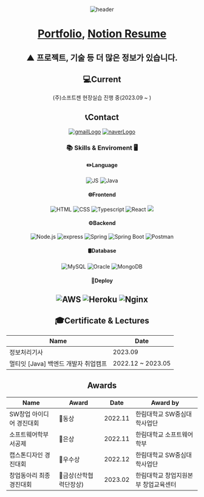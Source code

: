 <div align="center">
  
![header](https://capsule-render.vercel.app/api?type=Cylinder&animation=fadeIn&color=0:CCE5FF,100:0080FF&fontColor=606060&height=300&section=header&text=Gil-Hong-Bae&desc=Thank%20you%20for%20visiting%20my%20GitHub.&descAlign=60&descAlignY=70)

# [Portfolio](https://chr1s0gil.github.io/cHr1s0-blog/), [Notion Resume](https://cypress-traffic-85a.notion.site/b57d8487e0bc48f6a49a5c2f4297c084?pvs=4)
## ▲ 프로젝트, 기술 등 더 많은 정보가 있습니다.
## 💻Current
(주)소프트젠 현장실습 진행 중(2023.09 ~ )
## 📞Contact
[![gmailLogo](https://img.shields.io/badge/Gmail-EA4335?style=for-the-badge&logo=Gmail&logoColor=white&link=mailto:qudcksrlf1@gmail.com)](mailto:qudcksrlf1@gmail.com)
[![naverLogo](https://img.shields.io/badge/Naver-03C75A?style=for-the-badge&logo=Naver&logoColor=white&link=mailto:chriso0410@naver.com)](mailto:chriso0410@naver.com)

### 📚 Skills & Enviroment 🖥️
#### ✏️Language
![JS](https://img.shields.io/badge/JavaScript-F7DF1E?style=flat&logo=JavaScript&logoColor=white)
![Java](https://img.shields.io/badge/Java-%23ED8B00.svg?style=flat&logo=Java&logoColor=white)
#### 🌐Frontend
![HTML](https://img.shields.io/badge/HTML-E34F26.svg?style=flat&logo=HTML5&logoColor=white)
![CSS](https://img.shields.io/badge/CSS-1572B6.svg?style=flat&logo=CSS3&logoColor=white)
![Typescript](https://img.shields.io/badge/TypeScript-3178C6.svg?style=flat&logo=TypeScript&logoColor=white)
![React](https://img.shields.io/badge/React-61DAFB.svg?style=flat&logo=React&logoColor=white)
<img src="https://img.shields.io/badge/Next.js-000000?style=flat-square&logo=Next.js&logoColor=white"/>
#### ⚙️Backend
![Node.js](https://img.shields.io/badge/Node.js-339933.svg?style=flat&logo=Node.js&logoColor=white)
![express](https://img.shields.io/badge/Express-000000.svg?style=flat&logo=Express&logoColor=white)
![Spring](https://img.shields.io/badge/Spring-6DB33F.svg?style=flat&logo=Spring&logoColor=white)
![Spring Boot](https://img.shields.io/badge/SpringBoot-6DB33F.svg?style=flat&logo=SpringBoot&logoColor=white)
![Postman](https://img.shields.io/badge/Postman-FF6C37.svg?style=flat&logo=Postman&logoColor=white)
#### 🛢Database
![MySQL](https://img.shields.io/badge/MySQL-4479A1.svg?style=flat&logo=MySQL&logoColor=white)
![Oracle](https://img.shields.io/badge/Oracle-F80000.svg?style=flat&logo=Oracle&logoColor=white)
![MongoDB](https://img.shields.io/badge/MongoDB-47A2468.svg?style=flat&logo=MongoDB&logoColor=white)
#### 🚀Deploy
![AWS](https://img.shields.io/badge/EC2-232F3E.svg?style=flat&logo=AmazonAWS&logoColor=white)
![Heroku](https://img.shields.io/badge/Heroku-430098.svg?style=flat&logo=Heroku&logoColor=white)
![Nginx](https://img.shields.io/badge/Nginx-009639.svg?style=flat&logo=Nginx&logoColor=white)
---
## 🎓Certificate & Lectures
|Name|Date|
|---|---|
|정보처리기사|2023.09|
|멀티잇 [Java] 백엔드 개발자 취업캠프|2022.12 ~ 2023.05|

## Awards
|Name|Award|Date|Award by|
|---|---|---|---|
|SW창업 아이디어 경진대회|🥉동상|2022.11|한림대학교 SW중심대학사업단|
|소프트웨어학부 서공제|🥈은상|2022.11|한림대학교 소프트웨어학부|
|캡스톤디자인 경진대회|🏅우수상|2022.12|한림대학교 SW중심대학사업단|
|창업동아리 최종경진대회|🥇금상(산학협력단장상)|2023.02|한림대학교 창업지원본부 창업교육센터|
<!--
**cHr1s0Gil/cHr1s0Gil** is a ✨ _special_ ✨ repository because its `README.md` (this file) appears on your GitHub profile.

Here are some ideas to get you started:

- 🔭 I’m currently working on ...
- 🌱 I’m currently learning ...
- 👯 I’m looking to collaborate on ...
- 🤔 I’m looking for help with ...
- 💬 Ask me about ...
- 📫 How to reach me: ...
- 😄 Pronouns: ...
- ⚡ Fun fact: ...
-->
</div>
